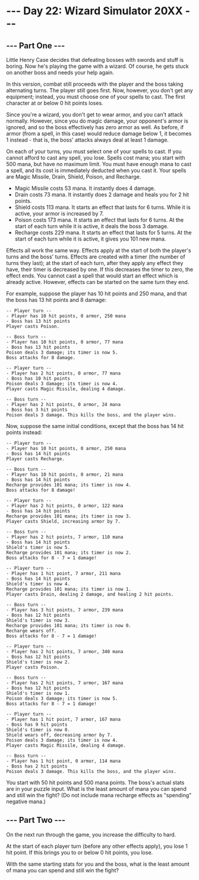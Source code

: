 # --- Day 22: Wizard Simulator 20XX ---
## --- Part One ---

Little Henry Case decides that defeating bosses with swords and stuff is boring. Now he's playing the game with a wizard. Of course, he gets stuck on another boss and needs your help again.

In this version, combat still proceeds with the player and the boss taking alternating turns. The player still goes first. Now, however, you don't get any equipment; instead, you must choose one of your spells to cast. The first character at or below 0 hit points loses.

Since you're a wizard, you don't get to wear armor, and you can't attack normally. However, since you do magic damage, your opponent's armor is ignored, and so the boss effectively has zero armor as well. As before, if armor (from a spell, in this case) would reduce damage below 1, it becomes 1 instead - that is, the boss' attacks always deal at least 1 damage.

On each of your turns, you must select one of your spells to cast. If you cannot afford to cast any spell, you lose. Spells cost mana; you start with 500 mana, but have no maximum limit. You must have enough mana to cast a spell, and its cost is immediately deducted when you cast it. Your spells are Magic Missile, Drain, Shield, Poison, and Recharge.

- Magic Missile costs 53 mana. It instantly does 4 damage.
- Drain costs 73 mana. It instantly does 2 damage and heals you for 2 hit points.
- Shield costs 113 mana. It starts an effect that lasts for 6 turns. While it is active, your armor is increased by 7.
- Poison costs 173 mana. It starts an effect that lasts for 6 turns. At the start of each turn while it is active, it deals the boss 3 damage.
- Recharge costs 229 mana. It starts an effect that lasts for 5 turns. At the start of each turn while it is active, it gives you 101 new mana.

Effects all work the same way. Effects apply at the start of both the player's turns and the boss' turns. Effects are created with a timer (the number of turns they last); at the start of each turn, after they apply any effect they have, their timer is decreased by one. If this decreases the timer to zero, the effect ends. You cannot cast a spell that would start an effect which is already active. However, effects can be started on the same turn they end.

For example, suppose the player has 10 hit points and 250 mana, and that the boss has 13 hit points and 8 damage:

`-- Player turn --`\
`- Player has 10 hit points, 0 armor, 250 mana`\
`- Boss has 13 hit points`\
`Player casts Poison.`

`-- Boss turn --`\
`- Player has 10 hit points, 0 armor, 77 mana`\
`- Boss has 13 hit points`\
`Poison deals 3 damage; its timer is now 5.`\
`Boss attacks for 8 damage.`

`-- Player turn --`\
`- Player has 2 hit points, 0 armor, 77 mana`\
`- Boss has 10 hit points`\
`Poison deals 3 damage; its timer is now 4.`\
`Player casts Magic Missile, dealing 4 damage.`

`-- Boss turn --`\
`- Player has 2 hit points, 0 armor, 24 mana`\
`- Boss has 3 hit points`\
`Poison deals 3 damage. This kills the boss, and the player wins.`

Now, suppose the same initial conditions, except that the boss has 14 hit points instead:

`-- Player turn --`\
`- Player has 10 hit points, 0 armor, 250 mana`\
`- Boss has 14 hit points`\
`Player casts Recharge.`

`-- Boss turn --`\
`- Player has 10 hit points, 0 armor, 21 mana`\
`- Boss has 14 hit points`\
`Recharge provides 101 mana; its timer is now 4.`\
`Boss attacks for 8 damage!`

`-- Player turn --`\
`- Player has 2 hit points, 0 armor, 122 mana`\
`- Boss has 14 hit points`\
`Recharge provides 101 mana; its timer is now 3.`\
`Player casts Shield, increasing armor by 7.`

`-- Boss turn --`\
`- Player has 2 hit points, 7 armor, 110 mana`\
`- Boss has 14 hit points`\
`Shield's timer is now 5.`\
`Recharge provides 101 mana; its timer is now 2.`\
`Boss attacks for 8 - 7 = 1 damage!`

`-- Player turn --`\
`- Player has 1 hit point, 7 armor, 211 mana`\
`- Boss has 14 hit points`\
`Shield's timer is now 4.`\
`Recharge provides 101 mana; its timer is now 1.`\
`Player casts Drain, dealing 2 damage, and healing 2 hit points.`

`-- Boss turn --`\
`- Player has 3 hit points, 7 armor, 239 mana`\
`- Boss has 12 hit points`\
`Shield's timer is now 3.`\
`Recharge provides 101 mana; its timer is now 0.`\
`Recharge wears off.`\
`Boss attacks for 8 - 7 = 1 damage!`

`-- Player turn --`\
`- Player has 2 hit points, 7 armor, 340 mana`\
`- Boss has 12 hit points`\
`Shield's timer is now 2.`\
`Player casts Poison.`

`-- Boss turn --`\
`- Player has 2 hit points, 7 armor, 167 mana`\
`- Boss has 12 hit points`\
`Shield's timer is now 1.`\
`Poison deals 3 damage; its timer is now 5.`\
`Boss attacks for 8 - 7 = 1 damage!`

`-- Player turn --`\
`- Player has 1 hit point, 7 armor, 167 mana`\
`- Boss has 9 hit points`\
`Shield's timer is now 0.`\
`Shield wears off, decreasing armor by 7.`\
`Poison deals 3 damage; its timer is now 4.`\
`Player casts Magic Missile, dealing 4 damage.`

`-- Boss turn --`\
`- Player has 1 hit point, 0 armor, 114 mana`\
`- Boss has 2 hit points`\
`Poison deals 3 damage. This kills the boss, and the player wins.`

You start with 50 hit points and 500 mana points. The boss's actual stats are in your puzzle input. What is the least amount of mana you can spend and still win the fight? (Do not include mana recharge effects as "spending" negative mana.)

## --- Part Two ---

On the next run through the game, you increase the difficulty to hard.

At the start of each player turn (before any other effects apply), you lose 1 hit point. If this brings you to or below 0 hit points, you lose.

With the same starting stats for you and the boss, what is the least amount of mana you can spend and still win the fight?